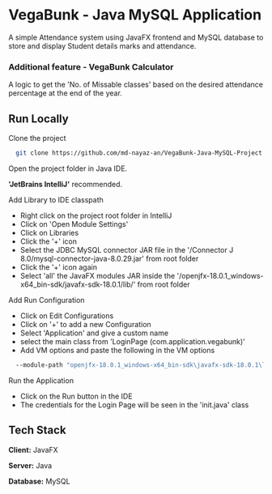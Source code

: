 
# VegaBunk - Java MySQL Application

A simple Attendance system using JavaFX frontend and MySQL database to store and display Student details marks and attendance.

### Additional feature - VegaBunk Calculator

A logic to get the 'No. of Missable classes' based on the desired attendance percentage at the end of the year.


## Run Locally

Clone the project

```bash
  git clone https://github.com/md-nayaz-an/VegaBunk-Java-MySQL-Project.git
```

Open the project folder in Java IDE.

**'JetBrains IntelliJ'** recommended.


Add Library to IDE classpath

- Right click on the project root folder in IntelliJ
- Click on 'Open Module Settings'
- Click on Libraries
- Click the '+' icon
- Select the JDBC MySQL connector JAR file in the '/Connector J 8.0/mysql-connector-java-8.0.29.jar' from root folder
- Click the '+' icon again
- Select 'all' the JavaFX modules JAR inside the '/openjfx-18.0.1_windows-x64_bin-sdk/javafx-sdk-18.0.1/lib/' from root folder

Add Run Configuration

- Click on Edit Configurations
- Click on '+' to add a new Configuration
- Select 'Application' and give a custom name
- select the main class from 'LoginPage (com.application.vegabunk)'
- Add VM options and paste the following in the VM options
```bash
  --module-path "openjfx-18.0.1_windows-x64_bin-sdk\javafx-sdk-18.0.1\lib" --add-modules javafx.controls,javafx.fxml
```

Run the Application

- Click on the Run button in the IDE
- The credentials for the Login Page will be seen in the 'init.java' class

## Tech Stack

**Client:** JavaFX

**Server:** Java

**Database:** MySQL
